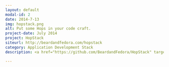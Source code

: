 ```yaml
---
layout: default
modal-id: 2
date: 2014-7-13
img: hopstack.png
alt: Put some Hops in your code craft.
project-date: July 2014
project: HopStack
siteurl: http://beardandfedora.com/hopstack
category: Application Development Stack
description: <a href="https://github.com/BeardandFedora/HopStack" target="_blank">HopStack</a> is a beautifully crafted application stack for software teams. It's great for people who already build scalable applications using AngularJS, Bootstrap, Coffeescript, and SASS and is easy enough for anyone who understands HTML5, jQuery, and CSS. 

---
```

